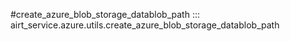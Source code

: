 #create_azure_blob_storage_datablob_path
::: airt_service.azure.utils.create_azure_blob_storage_datablob_path
